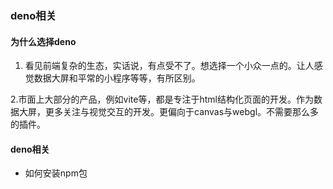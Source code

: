 ### deno相关


#### 为什么选择deno

1. 看见前端复杂的生态，实话说，有点受不了。想选择一个小众一点的。让人感觉数据大屏和平常的小程序等等，有所区别。

2.市面上大部分的产品，例如vite等，都是专注于html结构化页面的开发。作为数据大屏，更多关注与视觉交互的开发。更偏向于canvas与webgl。不需要那么多的插件。

#### deno相关

* 如何安装npm包

